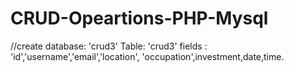# CRUD-Opeartions-PHP-Mysql
//create database: 'crud3'
Table: 'crud3'
fields : 'id','username','email','location', 'occupation',investment,date,time.
